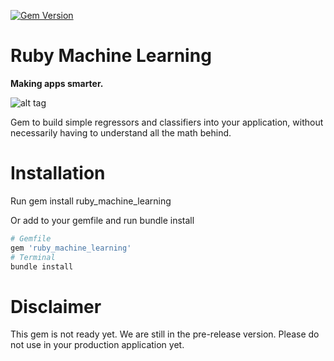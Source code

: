 [![Gem Version](https://badge.fury.io/rb/ruby_machine_learning.png)](http://badge.fury.io/rb/ruby_machine_learning)

Ruby Machine Learning
====================

**Making apps smarter.**

![alt tag](https://raw.githubusercontent.com/hsgubert/ruby_machine_learning/master/images/welcome_image.jpeg)

Gem to build simple regressors and classifiers into your application, without necessarily having to understand all the math behind.

# Installation

Run
    gem install ruby_machine_learning

Or add to your gemfile and run bundle install

```ruby
# Gemfile
gem 'ruby_machine_learning'
# Terminal
bundle install
```

# Disclaimer
This gem is not ready yet. We are still in the pre-release version. Please do not use in your production application yet.